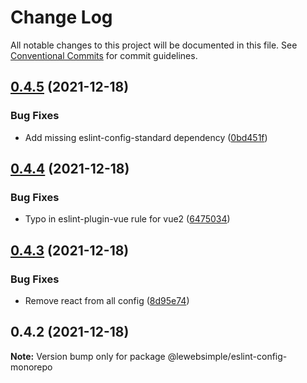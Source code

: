 # Change Log

All notable changes to this project will be documented in this file.
See [Conventional Commits](https://conventionalcommits.org) for commit guidelines.

## [0.4.5](https://github.com/lewebsimple/eslint-config/compare/v0.4.4...v0.4.5) (2021-12-18)


### Bug Fixes

* Add missing eslint-config-standard dependency ([0bd451f](https://github.com/lewebsimple/eslint-config/commit/0bd451f7aea5a3eebb73827a120576a080120029))





## [0.4.4](https://github.com/lewebsimple/eslint-config/compare/v0.4.3...v0.4.4) (2021-12-18)


### Bug Fixes

* Typo in eslint-plugin-vue rule for vue2 ([6475034](https://github.com/lewebsimple/eslint-config/commit/6475034ada30c8537e950a7d6b64d511b7e5341c))





## [0.4.3](https://github.com/lewebsimple/eslint-config/compare/v0.4.2...v0.4.3) (2021-12-18)


### Bug Fixes

* Remove react from all config ([8d95e74](https://github.com/lewebsimple/eslint-config/commit/8d95e7417677a9f955a6be659c48950973cd4da2))





## 0.4.2 (2021-12-18)

**Note:** Version bump only for package @lewebsimple/eslint-config-monorepo
